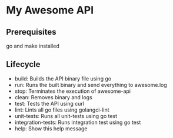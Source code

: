 # My Awesome API

## Prerequisites
go and make installed

## Lifecycle
* build:	 Builds the API binary file using go
* run:	 Runs the built binary and send everything to awesome.log
* stop:	 Terminates the execution of awesome-api
* clean:	 Removes binary and logs
* test:	 Tests the API using curl
* lint:    Lints all go files using golangci-lint
* unit-tests:     Runs all unit-tests using go test
* integration-tests:  Runs integration test using go test
* help:	 Show this help message
